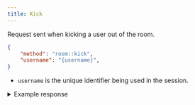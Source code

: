 ```yaml
---
title: Kick
---
```


Request sent when kicking a user out of the room.

```json
{
    "method": "room::kick",
    "username": "{username}",
}
```

- `username` is the unique identifier being used in the session.

<details>
<summary>Example response</summary>

```json
{
    "method": "room::kick",
    "username": "{target_username}",
    "admin": "{admin_username}",
    "message": "{target} has been kicked out by {admin}",
    "status": "success",
}
```

</details>
